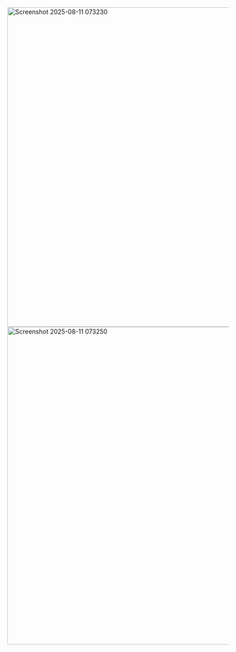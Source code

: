 <img width="1297" height="727" alt="Screenshot 2025-08-11 073230" src="https://github.com/user-attachments/assets/fd7a42d6-ebda-470a-adee-346979070654" />


<img width="1295" height="723" alt="Screenshot 2025-08-11 073250" src="https://github.com/user-attachments/assets/2e8e5d07-1423-42ba-8ef5-98ed2ef4acda" />
